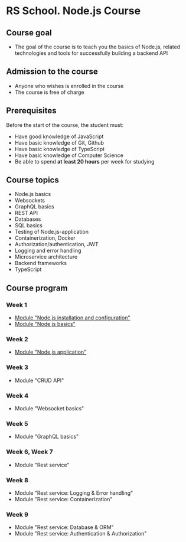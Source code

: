 # RS School. Node.js Course

## Course goal

- The goal of the course is to teach you the basics of Node.js, related technologies and tools for successfully building a backend API

## Admission to the course

- Anyone who wishes is enrolled in the course
- The course is free of charge

## Prerequisites

Before the start of the course, the student must:  
- Have good knowledge of JavaScript
- Have basic knowledge of Git, Github
- Have basic knowledge of TypeScript
- Have basic knowledge of Computer Science
- Be able to spend **at least 20 hours** per week for studying

## Course topics

- Node.js basics
- Websockets
- GraphQL basics
- REST API
- Databases
- SQL basics
- Testing of Node.js-application
- Containerization, Docker
- Authorization/authentication, JWT
- Logging and error handling
- Microservice architecture
- Backend frameworks
- TypeScript

## Course program

### Week 1

- [Module "Node.js installation and configuration"](modules/nodejs-installation/README.md)
- [Module "Node.js basics"](modules/nodejs-basics/README.md)

### Week 2
- [Module "Node.js application"](modules/nodejs-application/README.md)

### Week 3
- Module "CRUD API"

### Week 4
- Module "Websocket basics"

### Week 5
- Module "GraphQL basics"

### Week 6, Week 7
- Module "Rest service"

### Week 8
- Module "Rest service: Logging & Error handling"
- Module "Rest service: Containerization"
### Week 9
- Module "Rest service: Database & ORM"
- Module "Rest service: Authentication & Authorization"